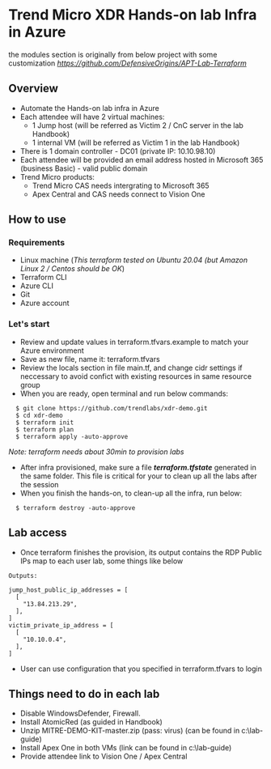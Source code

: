 # Trend Micro XDR Hands-on lab Infra in Azure
the modules section is originally from below project with some customization
*https://github.com/DefensiveOrigins/APT-Lab-Terraform*

## Overview
- Automate the Hands-on lab infra in Azure
- Each attendee will have 2 virtual machines:
  + 1 Jump host (will be referred as Victim 2 / CnC server in the lab Handbook)
  + 1 internal VM (will be referred as Victim 1 in the lab Handbook)
- There is 1 domain controller - DC01 (private IP: 10.10.98.10)
- Each attendee will be provided an email address hosted in Microsoft 365 (business Basic) - valid public domain
- Trend Micro products:
  + Trend Micro CAS needs intergrating to Microsoft 365
  + Apex Central and CAS needs connect to Vision One

## How to use

### Requirements
- Linux machine (*This terraform tested on Ubuntu 20.04 (but Amazon Linux 2 / Centos should be OK*)
- Terraform CLI
- Azure CLI
- Git
- Azure account

### Let's start
- Review and update values in terraform.tfvars.example to match your Azure environment
- Save as new file, name it: terraform.tfvars  
- Review the locals section in file main.tf, and change cidr settings if neccessary to avoid confict with existing resources in same resource group
- When you are ready, open terminal and run below commands:
```
  $ git clone https://github.com/trendlabs/xdr-demo.git
  $ cd xdr-demo
  $ terraform init
  $ terraform plan
  $ terraform apply -auto-approve
```
*Note: terraform needs about 30min to provision labs*

- After infra provisioned, make sure a file ***terraform.tfstate*** generated in the same folder. This file is critical for your to clean up all the labs after the session
- When you finish the hands-on, to clean-up all the infra, run below:
```
  $ terraform destroy -auto-approve
```

## Lab access
- Once terraform finishes the provision, its output contains the RDP Public IPs map to each user lab, some things like below

```
Outputs:

jump_host_public_ip_addresses = [
  [
    "13.84.213.29",
  ],
]
victim_private_ip_address = [
  [
    "10.10.0.4",
  ],
]
```
- User can use configuration that you specified in terraform.tfvars to login

## Things need to do in each lab
- Disable WindowsDefender, Firewall.
- Install AtomicRed (as guided in Handbook)
- Unzip MITRE-DEMO-KIT-master.zip (pass: virus) (can be found in c:\lab-guide)
- Install Apex One in both VMs (link can be found in c:\lab-guide)
- Provide attendee link to Vision One / Apex Central
